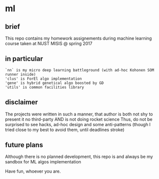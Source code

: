 # ml

## brief

This repo contains my homework assignements during machine learning course taken at NUST MISIS @ spring 2017

## in particular

```
`nn` is my micro deep learning battleground (with ad-hoc Kohonen SOM runner inside)
'clus' is ForEl algo implementation
'gene' is hybrid genetical algo boosted by GD 
'utils' is common facilities library
```

## disclaimer

The projects were written in such a manner, that author is both not shy to present it no third-party AND is not doing rocket science
Thus, do not be surprised to see hacks, ad-hoc design and some anti-patterns (though I tried close to my best to avoid them, until deadlines stroke)

## future plans

Although there is no planned development, this repo is and always be my sandbox for ML algos implementation

Have fun, whoever you are.
